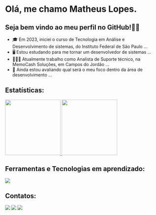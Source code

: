# Olá, me chamo Matheus Lopes.
## Seja bem vindo ao meu perfil no GitHub!👋😁

- 🎓 Em 2023, iniciei o curso de Tecnologia em Análise e Desenvolvimento de sistemas, do Instituto Federal de São Paulo ...
- 🖥️ Estou estudando para me tornar um desenvolvedor de sistemas ...
- 🧑🏻‍💼 Atualmente trabalho como Analista de Suporte técnico, na MemoCash Soluções, em Campos do Jordão ...
- 🤔 Ainda estou avaliando qual será o meu foco dentro da área de desenvolvimento ...

## Estatísticas:

<div>
  <a href="https://github.com/Lopes-Math">
    <img loading="lazy" height="180em" src="https://github-readme-stats.vercel.app/api/top-langs/?username=Lopes-Math&layout=compact&langs_count=7&theme=dracula"/>
    <img loading="lazy" height="180em" src="https://github-readme-stats.vercel.app/api?username=Lopes-Math&show_icons=true&theme=dracula&include_all_commits=true&count_private=true"/>
  </a>
</div>

## Ferramentas e Tecnologias em aprendizado:

<div>
  <img src="https://cdn.jsdelivr.net/gh/devicons/devicon@latest/icons/html5/html5-original-wordmark.svg" />
          
</div>

## Contatos:

<div>
  <a href="https://www.linkedin.com/in/matheus-lopes-de-oliveira-a01288258" target="_blank"><img loading="lazy" src="https://img.shields.io/badge/-LinkedIn-%230077B5?style=for-the-badge&logo=linkedin&logoColor=white" target="_blank"></a>   
  <a href = "lopesmathdev@gmail.com"><img loading="lazy" src="https://img.shields.io/badge/Gmail-D14836?style=for-the-badge&logo=gmail&logoColor=white" target="_blank"></a>
  <a href="https://instagram.com/m_lopesss_" target="_blank"><img loading="lazy" src="https://img.shields.io/badge/-Instagram-%23E4405F?style=for-the-badge&logo=instagram&logoColor=white" target="_blank"></a>
</div>
